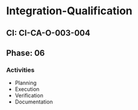 # Integration-Qualification

## CI: CI-CA-O-003-004
## Phase: 06

### Activities
- Planning
- Execution
- Verification
- Documentation
